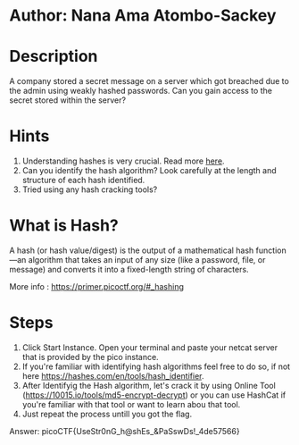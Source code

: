 # Author: Nana Ama Atombo-Sackey

# Description
A company stored a secret message on a server which got breached due to the admin using weakly hashed passwords. Can you gain access to the secret stored within the server?

# Hints
1.  Understanding hashes is very crucial. Read more [here](https://primer.picoctf.org/#_hashing).
2.  Can you identify the hash algorithm? Look carefully at the length and structure of each hash identified.
3.  Tried using any hash cracking tools?

# What is Hash?
A hash (or hash value/digest) is the output of a mathematical hash function—an algorithm that takes an input of any size (like a password, file, or message) and converts it into a fixed-length string of characters.

More info : https://primer.picoctf.org/#_hashing

# Steps
1. Click Start Instance. Open your terminal and paste your netcat server that is provided by the pico instance.
2. If you're familiar with identifying hash algorithms feel free to do so, if not here https://hashes.com/en/tools/hash_identifier.
3. After Identifyig the Hash algorithm, let's crack it by using Online Tool (https://10015.io/tools/md5-encrypt-decrypt) or you can use HashCat if you're familiar with that tool or want to learn abou that tool.
4. Just repeat the process untill you got the flag.

Answer: picoCTF{UseStr0nG_h@shEs_&PaSswDs!_4de57566}

